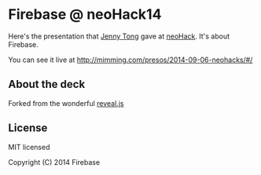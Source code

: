 # Firebase @ neoHack14

Here's the presentation that [Jenny Tong](https://mimming.com) gave at [neoHack](https://www.eventbrite.com/e/neohack14-tickets-12557544955). It's about Firebase.

You can see it live at http://mimming.com/presos/2014-09-06-neohacks/#/

## About the deck

Forked from the wonderful [reveal.js](https://github.com/hakimel/reveal.js)

## License

MIT licensed

Copyright (C) 2014 Firebase
